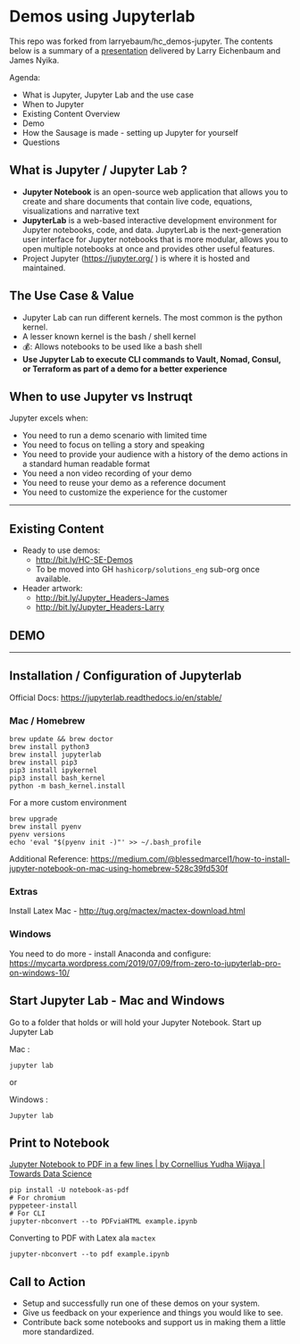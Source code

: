 # Demos using Jupyterlab

This repo was forked from larryebaum/hc_demos-jupyter. The contents below is a summary of a [presentation](https://docs.google.com/presentation/d/13jMRMsClaQvJ0C2YlxoU-yrhyezhZ0UPUhSAT3WN0cI/edit#slide=id.g55c21e2b16_2_1834) delivered by Larry Eichenbaum and James Nyika.

Agenda:
* What is Jupyter, Jupyter Lab and the use case 
* When to Jupyter 
* Existing Content Overview
* Demo
* How the Sausage is made - setting up Jupyter for yourself
* Questions

## What is Jupyter / Jupyter Lab ?

* **Jupyter Notebook** is an open-source web application that allows you to create and share documents that contain live code, equations, visualizations and narrative text
* **JupyterLab** is a web-based interactive development environment for Jupyter notebooks, code, and data. JupyterLab is the next-generation user interface for Jupyter notebooks that is more modular, allows you to open multiple notebooks at once and provides other useful features. 
* Project Jupyter (https://jupyter.org/ ) is where it is hosted and maintained. 

## The Use Case & Value 

* Jupyter Lab can run different kernels. The most common is the python kernel. 
* A lesser known kernel is the bash / shell kernel
* 💰: Allows notebooks to be used like a bash shell 
* **Use Jupyter Lab to execute CLI commands to Vault, Nomad, Consul, or Terraform as part of a demo for a better experience**

## When to use Jupyter vs Instruqt

Jupyter excels when:

* You need to run a demo scenario with limited time
* You need to focus on telling a story and speaking
* You need to provide your audience with a history of the demo actions in a standard human readable format
* You need a non video recording of your demo
* You need to reuse your demo as a reference document 
* You need to customize the experience for the customer 

---

## Existing Content

* Ready to use demos:
    * http://bit.ly/HC-SE-Demos
    * To be moved into GH `hashicorp/solutions_eng` sub-org once available.
* Header artwork:
    * http://bit.ly/Jupyter_Headers-James 
    * http://bit.ly/Jupyter_Headers-Larry 

## DEMO

---

## Installation / Configuration of Jupyterlab

Official Docs: https://jupyterlab.readthedocs.io/en/stable/ 

### Mac / Homebrew

```shell
brew update && brew doctor
brew install python3
brew install jupyterlab
brew install pip3
pip3 install ipykernel
pip3 install bash_kernel
python -m bash_kernel.install
```

For a more custom environment

```shell
brew upgrade
brew install pyenv
pyenv versions
echo 'eval "$(pyenv init -)"' >> ~/.bash_profile
```

Additional Reference:
https://medium.com/@blessedmarcel1/how-to-install-jupyter-notebook-on-mac-using-homebrew-528c39fd530f

### Extras

Install Latex
Mac - http://tug.org/mactex/mactex-download.html

### Windows 

You need to do more - install Anaconda and configure: https://mycarta.wordpress.com/2019/07/09/from-zero-to-jupyterlab-pro-on-windows-10/ 

## Start Jupyter Lab - Mac and Windows

Go to a folder that holds or will hold your Jupyter Notebook.
Start up Jupyter Lab

Mac :

```shell
jupyter lab
```

or

Windows : 
```
Jupyter lab
```

## Print to Notebook
[Jupyter Notebook to PDF in a few lines | by Cornellius Yudha Wijaya | Towards Data Science](https://towardsdatascience.com/jupyter-notebook-to-pdf-in-a-few-lines-3c48d68a7a63)

```
pip install -U notebook-as-pdf
# For chromium
pyppeteer-install
# For CLI
jupyter-nbconvert --to PDFviaHTML example.ipynb
```

Converting to PDF with Latex ala `mactex`
```
jupyter-nbconvert --to pdf example.ipynb
```

## Call to Action

* Setup and successfully run one of these demos on your system.
* Give us feedback on your experience and things you would like to see.
* Contribute back some notebooks and support us in making them a little more standardized. 